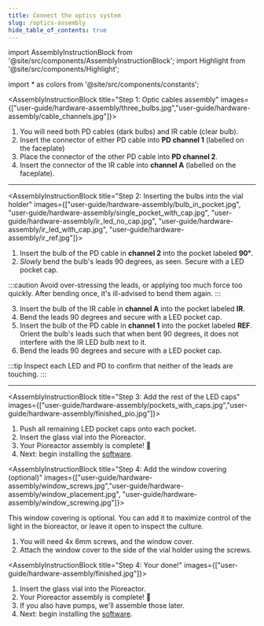 ```yaml
---
title: Connect the optics system
slug: /optics-assembly
hide_table_of_contents: true
---
```


import AssemblyInstructionBlock from '@site/src/components/AssemblyInstructionBlock';
import Highlight from '@site/src/components/Highlight';

import * as colors from '@site/src/components/constants';


<AssemblyInstructionBlock title="Step 1: Optic cables assembly" images={["user-guide/hardware-assembly/three_bulbs.jpg","user-guide/hardware-assembly/cable_channels.jpg"]}>

1.  You will need both <Highlight color={colors.blue}>PD cables (dark bulbs)</Highlight> and <Highlight color={colors.red}>IR cable (clear bulb)</Highlight>.
2.  Insert the connector of either <Highlight color={colors.blue}>PD cable</Highlight> into **PD channel 1** (labelled on the faceplate)
3.  Place the connector of the other <Highlight color={colors.blue}>PD cable</Highlight> into **PD channel 2**.
4.  Insert the connector of the <Highlight color={colors.red}>IR cable</Highlight> into **channel A** (labelled on the faceplate).

</AssemblyInstructionBlock>

-----

<AssemblyInstructionBlock title="Step 2: Inserting the bulbs into the vial holder" images={["user-guide/hardware-assembly/bulb_in_pocket.jpg", "user-guide/hardware-assembly/single_pocket_with_cap.jpg", "user-guide/hardware-assembly/ir_led_no_cap.jpg", "user-guide/hardware-assembly/ir_led_with_cap.jpg", "user-guide/hardware-assembly/ir_ref.jpg"]}>

1.  Insert the bulb of the PD cable in <Highlight color={colors.blue}>**channel 2**</Highlight> into the <Highlight color={colors.blue}>pocket labeled **90°**</Highlight>.
2. _Slowly_ bend the bulb's leads 90 degrees, as seen. Secure with a LED pocket cap.

:::caution
Avoid over-stressing the leads, or applying too much force too quickly. After bending once, it's ill-advised to bend them again.
:::


3.  Insert the bulb of the IR cable in <Highlight color={colors.red}>**channel A**</Highlight> into the <Highlight color={colors.red}>pocket labeled **IR**</Highlight>.
4.  Bend the leads 90 degrees and secure with a LED pocket cap.
5.  Insert the bulb of the PD cable in <Highlight color={colors.green}>**channel 1**</Highlight> into the <Highlight color={colors.green}>pocket labeled **REF**</Highlight>. Orient the bulb's leads such that when bent 90 degrees, it does not interfere with the IR LED bulb next to it.
6. Bend the leads 90 degrees and secure with a LED pocket cap.

:::tip
Inspect each LED and PD to confirm that neither of the leads are touching.
:::

</AssemblyInstructionBlock>

-----

<AssemblyInstructionBlock title="Step 3: Add the rest of the LED caps" images={["user-guide/hardware-assembly/pockets_with_caps.jpg","user-guide/hardware-assembly/finished_pio.jpg"]}>

1.  Push all remaining LED pocket caps onto each pocket.
2.  Insert the glass vial into the Pioreactor.
2.  Your Pioreactor assembly is complete! 🚀
4.  Next: begin installing the [software](/user-guide/software-set-up).

</AssemblyInstructionBlock>


<AssemblyInstructionBlock title="Step 4: Add the window covering (optional)" images={["user-guide/hardware-assembly/window_screws.jpg","user-guide/hardware-assembly/window_placement.jpg", "user-guide/hardware-assembly/window_screwing.jpg"]}>

This window covering is optional. You can add it to maximize control of the light in the bioreactor, or leave it open to inspect the culture.

1. You will need <Highlight color={colors.orange}>4x 6mm screws</Highlight>, and the <Highlight color={colors.green}>window cover</Highlight>.
2. Attach the window cover to the side of the vial holder using the screws.

</AssemblyInstructionBlock>



<AssemblyInstructionBlock title="Step 4: Your done!" images={["user-guide/hardware-assembly/finished.jpg"]}>

1.  Insert the glass vial into the Pioreactor.
2.  Your Pioreactor assembly is complete! 🚀
3.  If you also have pumps, we'll assemble those later.
3.  Next: begin installing the [software](/user-guide/software-set-up).

</AssemblyInstructionBlock>
